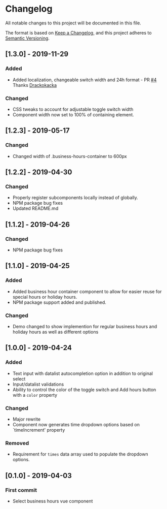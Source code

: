 # Changelog

All notable changes to this project will be documented in this file.

The format is based on [Keep a Changelog](https://keepachangelog.com/en/1.0.0/),
and this project adheres to [Semantic Versioning](https://semver.org/spec/v2.0.0.html).

## [1.3.0] - 2019-11-29

### Added

- Added localization, changeable switch width and 24h format - PR [#4](https://github.com/sbarry50/vue-business-hours/pull/4) Thanks [Drackokacka](https://github.com/Drackokacka)

### Changed

- CSS tweaks to account for adjustable toggle switch width
- Component width now set to 100% of containing element.

## [1.2.3] - 2019-05-17

### Changed

- Changed width of .business-hours-container to 600px

## [1.2.2] - 2019-04-30

### Changed

- Properly register subcomponents locally instead of globally.
- NPM package bug fixes
- Updated README.md

## [1.1.2] - 2019-04-26

### Changed

- NPM package bug fixes

## [1.1.0] - 2019-04-25

### Added

- Added business hour container component to allow for easier reuse for special hours or holiday hours.
- NPM package support added and published.

### Changed

- Demo changed to show implemention for regular business hours and holiday hours as well as different options

## [1.0.0] - 2019-04-24

### Added

- Text input with datalist autocompletion option in addition to original select
- Input/datalist validations
- Ability to control the color of the toggle switch and Add hours button with a `color` property

### Changed

- Major rewrite
- Component now generates time dropdown options based on `timeIncrement' property

### Removed

- Requirement for `times` data array used to populate the dropdown options.

## [0.1.0] - 2019-04-03

### First commit

- Select business hours vue component

